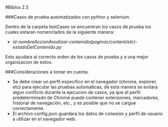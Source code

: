 #Biblos 2.5 

###Casos de prueba automatizados con python y selenium.

Dentro de la carpeta testCases se encuentran los casos de prueba los cuales estaran nomenclados de la siguiente manera:

+ _id-nombreAccionArealizar-contenido(paginas/content/etc)-estadoDelContenido.py_

Esto ayudara al correcto orden de los casos de prueba y a una mejor organizacion de estos.

###Consideraciones a tomar en cuenta:


* Se debe crear un perfil especifico en el navegador (chrome, explorer, etc) para ejecutar las pruebas automaticas, de esta manera se evitara algun conflicto durante la ejecucion de casos, ya que el perfil predeterminado de Chrome puede contener extensiones, marcadores, historial de navegación, etc., y es posible que no se cargue correctamente.
* El archivo config.json guardara los datos de conexion y perfil de usuario a utilizar en el navegador web.

